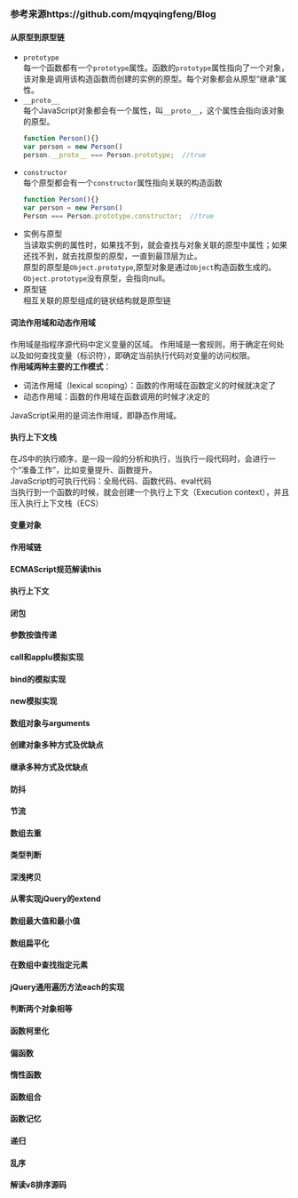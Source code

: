 ### 参考来源https://github.com/mqyqingfeng/Blog

#### 从原型到原型链  
- `prototype`  
每一个函数都有一个`prototype`属性。函数的`prototype`属性指向了一个对象，该对象是调用该构造函数而创建的实例的原型。每个对象都会从原型“继承”属性。
- `__proto__`  
每个JavaScript对象都会有一个属性，叫`__proto__`，这个属性会指向该对象的原型。
    ```javascript
    function Person(){}
    var person = new Person()
    person.__proto__ === Person.prototype;  //true
    ```
- `constructor`  
每个原型都会有一个`constructor`属性指向关联的构造函数
    ```javascript
    function Person(){}
    var person = new Person()
    Person === Person.prototype.constructor;  //true
    ```
- 实例与原型  
当读取实例的属性时，如果找不到，就会查找与对象关联的原型中属性；如果还找不到，就去找原型的原型，一直到最顶层为止。  
原型的原型是`Object.prototype`,原型对象是通过`Object`构造函数生成的。  
`Object.prototype`没有原型，会指向null。
- 原型链  
相互关联的原型组成的链状结构就是原型链

#### 词法作用域和动态作用域  
作用域是指程序源代码中定义变量的区域。
作用域是一套规则，用于确定在何处以及如何查找变量（标识符），即确定当前执行代码对变量的访问权限。  
**作用域两种主要的工作模式**：  
- 词法作用域（lexical scoping）：函数的作用域在函数定义的时候就决定了
- 动态作用域：函数的作用域在函数调用的时候才决定的   

JavaScript采用的是词法作用域，即静态作用域。

#### 执行上下文栈  
在JS中的执行顺序，是一段一段的分析和执行，当执行一段代码时，会进行一个“准备工作”，比如变量提升、函数提升。  
JavaScript的可执行代码：全局代码、函数代码、eval代码  
当执行到一个函数的时候，就会创建一个执行上下文（Execution context），并且压入执行上下文栈（ECS）

#### 变量对象
#### 作用域链
#### **ECMAScript规范解读this**
#### 执行上下文
#### 闭包
#### 参数按值传递
#### **call和applu模拟实现**
#### bind的模拟实现
#### **new模拟实现**
#### 数组对象与arguments
#### 创建对象多种方式及优缺点
#### 继承多种方式及优缺点
#### 防抖
#### 节流
#### 数组去重
#### 类型判断
#### 深浅拷贝
#### 从零实现jQuery的extend
#### 数组最大值和最小值
#### 数组扁平化
#### 在数组中查找指定元素
#### jQuery通用遍历方法each的实现
#### 判断两个对象相等
#### 函数柯里化
#### 偏函数
#### 惰性函数
#### 函数组合
#### 函数记忆
#### 递归
#### 乱序
#### 解读v8排序源码
